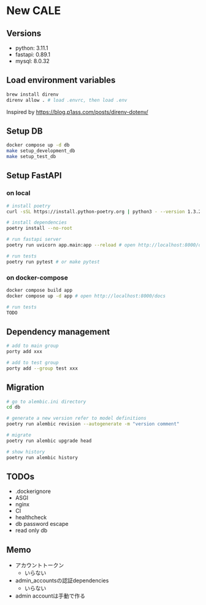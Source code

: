 # New CALE
## Versions
- python: 3.11.1
- fastapi: 0.89.1
- mysql: 8.0.32

## Load environment variables
```sh
brew install direnv
direnv allow . # load .envrc, then load .env
```

Inspired by https://blog.p1ass.com/posts/direnv-dotenv/

## Setup DB
```sh
docker compose up -d db
make setup_development_db
make setup_test_db
```

## Setup FastAPI
### on local
```sh
# install poetry
curl -sSL https://install.python-poetry.org | python3 - --version 1.3.2

# install dependencies
poetry install --no-root

# run fastapi server
poetry run uvicorn app.main:app --reload # open http://localhost:8000/docs
```

```sh
# run tests
poetry run pytest # or make pytest
```

### on docker-compose
```sh
docker compose build app
docker compose up -d app # open http://localhost:8000/docs
```

```sh
# run tests
TODO
```

## Dependency management
```sh
# add to main group
porty add xxx

# add to test group
porty add --group test xxx
```

## Migration
```sh
# go to alembic.ini directory
cd db

# generate a new version refer to model definitions
poetry run alembic revision --autogenerate -m "version comment"

# migrate
poetry run alembic upgrade head

# show history
poetry run alembic history
```

## TODOs
- .dockerignore
- ASGI
- nginx
- CI
- healthcheck
- db password escape
- read only db

## Memo
- アカウントトークン
  - いらない
- admin_accountsの認証dependencies
  - いらない
- admin accountは手動で作る

